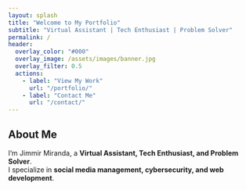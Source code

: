 ```yaml
---
layout: splash
title: "Welcome to My Portfolio"
subtitle: "Virtual Assistant | Tech Enthusiast | Problem Solver"
permalink: /
header:
  overlay_color: "#000"
  overlay_image: /assets/images/banner.jpg
  overlay_filter: 0.5
  actions:
    - label: "View My Work"
      url: "/portfolio/"
    - label: "Contact Me"
      url: "/contact/"
---
```


## About Me
I’m Jimmir Miranda, a **Virtual Assistant, Tech Enthusiast, and Problem Solver**.  
I specialize in **social media management, cybersecurity, and web development**.

